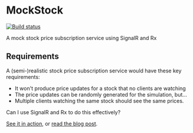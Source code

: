 MockStock
=========

[![Build status](https://ci.appveyor.com/api/projects/status/dvcvap4c2w5lueyt?svg=true)](https://ci.appveyor.com/project/ianreah/mockstock)

A mock stock price subscription service using SignalR and Rx

## Requirements ##

A (semi-)realistic stock price subscription service would have these key requirements:

* It won't produce price updates for a stock that no clients are watching
* The price updates can be randomly generated for the simulation, but...
* Multiple clients watching the same stock should see the same prices.

Can I use SignalR and Rx to do this effectively?

[See it in action](http://mockstock.apphb.com/), or [read the blog post](http://ianreah.com/2012/11/29/MockStock-and-Two-Smoking-Libraries.html).
